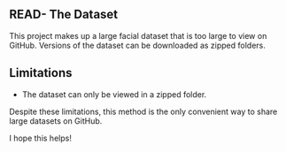 ## READ- The Dataset

This project makes up a large facial dataset that is too large to view on GitHub. Versions of the dataset can be downloaded as zipped folders.

## Limitations

* The dataset can only be viewed in a zipped folder.

Despite these limitations, this method is the only convenient way to share large datasets on GitHub.

I hope this helps!
